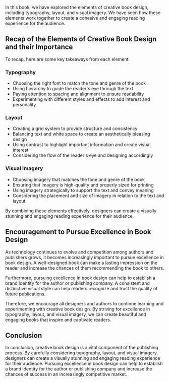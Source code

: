 

In this book, we have explored the elements of creative book design, including typography, layout, and visual imagery. We have seen how these elements work together to create a cohesive and engaging reading experience for the audience.

Recap of the Elements of Creative Book Design and their Importance
------------------------------------------------------------------

To recap, here are some key takeaways from each element:

### Typography

* Choosing the right font to match the tone and genre of the book
* Using hierarchy to guide the reader's eye through the text
* Paying attention to spacing and alignment to ensure readability
* Experimenting with different styles and effects to add interest and personality

### Layout

* Creating a grid system to provide structure and consistency
* Balancing text and white space to create an aesthetically pleasing design
* Using contrast to highlight important information and create visual interest
* Considering the flow of the reader's eye and designing accordingly

### Visual Imagery

* Choosing imagery that matches the tone and genre of the book
* Ensuring that imagery is high-quality and properly sized for printing
* Using imagery strategically to support the text and convey meaning
* Considering the placement and size of imagery in relation to the text and layout

By combining these elements effectively, designers can create a visually stunning and engaging reading experience for their audience.

Encouragement to Pursue Excellence in Book Design
-------------------------------------------------

As technology continues to evolve and competition among authors and publishers grows, it becomes increasingly important to pursue excellence in book design. A well-designed book can make a lasting impression on the reader and increase the chances of them recommending the book to others.

Furthermore, pursuing excellence in book design can help to establish a brand identity for the author or publishing company. A consistent and distinctive visual style can help readers recognize and trust the quality of future publications.

Therefore, we encourage all designers and authors to continue learning and experimenting with creative book design. By striving for excellence in typography, layout, and visual imagery, we can create beautiful and engaging books that inspire and captivate readers.

Conclusion
----------

In conclusion, creative book design is a vital component of the publishing process. By carefully considering typography, layout, and visual imagery, designers can create a visually stunning and engaging reading experience for their audience. Pursuing excellence in book design can help to establish a brand identity for the author or publishing company and increase the chances of success in an increasingly competitive market.